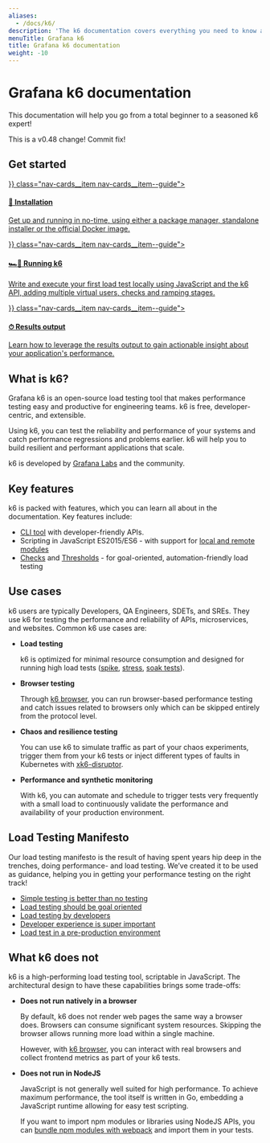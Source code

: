```yaml
---
aliases:
  - /docs/k6/
description: 'The k6 documentation covers everything you need to know about k6 OSS, load testing, and performance testing.'
menuTitle: Grafana k6
title: Grafana k6 documentation
weight: -10
---
```


# Grafana k6 documentation

This documentation will help you go from a total beginner to a seasoned k6 expert!

This is a v0.48 change! Commit fix!

## Get started

<div class="nav-cards">
    <a href={{< relref "./get-started/installation" >}} class="nav-cards__item nav-cards__item--guide">
        <h4>🚀 Installation</h4>
        <p>Get up and running in no-time, using either a package manager, standalone installer or the official Docker image.</p>
    </a>
    <a href={{< relref "./get-started/running-k6" >}} class="nav-cards__item nav-cards__item--guide">
        <h4>🏎️💨 Running k6</h4>
        <p>Write and execute your first load test locally using JavaScript and the k6 API, adding multiple virtual users, checks and ramping stages.</p>
    </a>
    <a href={{< relref "./get-started/results-output" >}} class="nav-cards__item nav-cards__item--guide">
        <h4>⏱ Results output</h4>
        <p>Learn how to leverage the results output to gain actionable insight about your application's performance.</p>
    </a>
</div>

## What is k6?

Grafana k6 is an open-source load testing tool that makes performance testing easy and productive for engineering teams.
k6 is free, developer-centric, and extensible.

Using k6, you can test the reliability and performance of your systems and catch performance regressions and problems earlier.
k6 will help you to build resilient and performant applications that scale.

k6 is developed by [Grafana Labs](https://grafana.com/) and the community.

## Key features

k6 is packed with features, which you can learn all about in the documentation.
Key features include:

- [CLI tool](https://grafana.com/docs/k6/<K6_VERSION>/using-k6/k6-options/how-to) with developer-friendly APIs.
- Scripting in JavaScript ES2015/ES6 - with support for [local and remote modules](https://grafana.com/docs/k6/<K6_VERSION>/using-k6/modules)
- [Checks](https://grafana.com/docs/k6/<K6_VERSION>/using-k6/checks) and [Thresholds](https://grafana.com/docs/k6/<K6_VERSION>/using-k6/thresholds) - for goal-oriented, automation-friendly load testing

## Use cases

k6 users are typically Developers, QA Engineers, SDETs, and SREs.
They use k6 for testing the performance and reliability of APIs, microservices, and websites.
Common k6 use cases are:

- **Load testing**

  k6 is optimized for minimal resource consumption and designed for running high load tests
  ([spike](https://grafana.com/docs/k6/<K6_VERSION>/testing-guides/test-types/spike-testing), [stress](https://grafana.com/docs/k6/<K6_VERSION>/testing-guides/test-types/stress-testing), [soak tests](https://grafana.com/docs/k6/<K6_VERSION>/testing-guides/test-types/soak-testing)).

- **Browser testing**

  Through [k6 browser](https://grafana.com/docs/k6/<K6_VERSION>/using-k6-browser), you can run browser-based performance testing and catch issues related to browsers only which can be skipped entirely from the protocol level.

- **Chaos and resilience testing**

  You can use k6 to simulate traffic as part of your chaos experiments, trigger them from your k6 tests or inject different types of faults in Kubernetes with [xk6-disruptor](https://grafana.com/docs/k6/<K6_VERSION>/javascript-api/xk6-disruptor).

- **Performance and synthetic monitoring**

  With k6, you can automate and schedule to trigger tests very frequently with a small load to continuously validate the performance and availability of your production environment.

## Load Testing Manifesto

Our load testing manifesto is the result of having spent years hip deep in the trenches, doing performance- and load testing.
We’ve created it to be used as guidance, helping you in getting your performance testing on the right track!

- [Simple testing is better than no testing](https://k6.io/our-beliefs/#simple-testing-is-better-than-no-testing)
- [Load testing should be goal oriented](https://k6.io/our-beliefs/#load-testing-should-be-goal-oriented)
- [Load testing by developers](https://k6.io/our-beliefs/#load-testing-by-developers)
- [Developer experience is super important](https://k6.io/our-beliefs/#developer-experience-is-super-important)
- [Load test in a pre-production environment](https://k6.io/our-beliefs/#load-test-in-a-pre-production-environment)

## What k6 does not

k6 is a high-performing load testing tool, scriptable in JavaScript. The architectural design to have these capabilities brings some trade-offs:

- **Does not run natively in a browser**

  By default, k6 does not render web pages the same way a browser does.
  Browsers can consume significant system resources.
  Skipping the browser allows running more load within a single machine.

  However, with [k6 browser](https://grafana.com/docs/k6/<K6_VERSION>/using-k6-browser), you can interact with real browsers and collect frontend metrics as part of your k6 tests.

- **Does not run in NodeJS**

  JavaScript is not generally well suited for high performance.
  To achieve maximum performance, the tool itself is written in Go, embedding a JavaScript runtime allowing for easy test scripting.

  If you want to import npm modules or libraries using NodeJS APIs, you can [bundle npm modules with webpack](https://grafana.com/docs/k6/<K6_VERSION>/using-k6/modules#bundling-node-modules) and import them in your tests.
